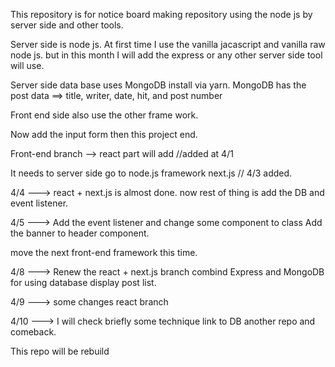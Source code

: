 This repository is for notice board making repository using the node js by server side and other tools.

Server side is node js. At first time I use the vanilla jacascript and vanilla raw node js. but in this month I will add the express or any other server side tool will use.

Server side data base uses MongoDB install via yarn.
MongoDB has the post data ==> title, writer, date, hit, and post number

Front end side also use the other frame work.

Now add the input form then this project end.

Front-end branch --> react part will add //added at 4/1

It needs to server side go to node.js framework next.js // 4/3 added.

4/4 ---> react + next.js is almost done. now rest of thing is add the DB and event listener.

4/5 ---> Add the event listener and change some component to class
 Add the banner to header component. 

move the next front-end framework this time.

4/8 ---> Renew the react + next.js branch combind Express and MongoDB for using database display post list.

4/9 ---> some changes react branch

4/10 ---> I will check briefly some technique link to DB another repo and comeback.

This repo will be rebuild

